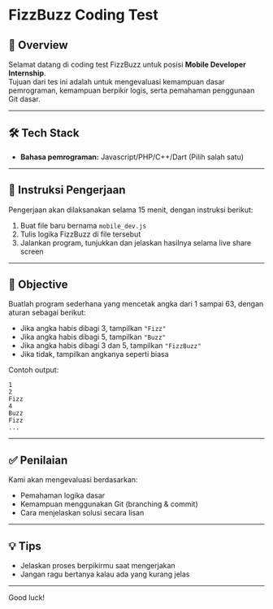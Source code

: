
# FizzBuzz Coding Test

## 📝 Overview

Selamat datang di coding test FizzBuzz untuk posisi **Mobile Developer Internship**.  
Tujuan dari tes ini adalah untuk mengevaluasi kemampuan dasar pemrograman, kemampuan berpikir logis, serta pemahaman penggunaan Git dasar.

---

## 🛠️ Tech Stack

- **Bahasa pemrograman:** Javascript/PHP/C++/Dart (Pilih salah satu)

---

## 🚀 Instruksi Pengerjaan

Pengerjaan akan dilaksanakan selama 15 menit, dengan instruksi berikut:
1. Buat file baru bernama `mobile_dev.js`
2. Tulis logika FizzBuzz di file tersebut
3. Jalankan program, tunjukkan dan jelaskan hasilnya selama live share screen

---

## 🎯 Objective

Buatlah program sederhana yang mencetak angka dari 1 sampai 63, dengan aturan sebagai berikut:

- Jika angka habis dibagi 3, tampilkan `"Fizz"`
- Jika angka habis dibagi 5, tampilkan `"Buzz"`
- Jika angka habis dibagi 3 dan 5, tampilkan `"FizzBuzz"`
- Jika tidak, tampilkan angkanya seperti biasa
  
Contoh output:
```
1
2
Fizz
4
Buzz
Fizz
...
```

---

## ✅ Penilaian

Kami akan mengevaluasi berdasarkan:

- Pemahaman logika dasar
- Kemampuan menggunakan Git (branching & commit)
- Cara menjelaskan solusi secara lisan

---

## 💡 Tips

- Jelaskan proses berpikirmu saat mengerjakan
- Jangan ragu bertanya kalau ada yang kurang jelas

---

Good luck!
